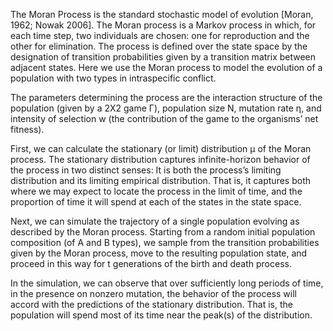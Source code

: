 The Moran Process is the standard stochastic model of evolution [Moran, 1962; Nowak 2006]. The Moran process is a Markov process in which, for each time step, two individuals are chosen: one for reproduction and the other for elimination. The process is defined over the state space by the designation of transition probabilities given by a transition matrix between adjacent states. Here we use the Moran process to model the evolution of a population with two types in intraspecific conflict.

The parameters determining the process are the interaction structure of the population (given by a 2X2 game Γ), population size N, mutation rate η, and intensity of selection w (the contribution of the game to the organisms’ net fitness). 

First, we can calculate the stationary (or limit) distribution µ of the Moran process. The stationary distribution captures infinite-horizon behavior of the process in two distinct senses: It is both the process’s limiting distribution and its limiting empirical distribution. That is, it captures both where we may expect to locate the process in the limit of time, and the proportion of time it will spend at each of the states in the state space.

Next, we can simulate the trajectory of a single population evolving as described by the Moran process. Starting from a random initial population composition (of A and B types), we sample from the transition probabilities given by the Moran process, move to the resulting population state, and proceed in this way for t generations of the birth and death process. 

In the simulation, we can observe that over sufficiently long periods of time, in the presence on nonzero mutation, the behavior of the process will accord with the predictions of the stationary distribution. That is, the population will spend most of its time near the peak(s) of the distribution.
